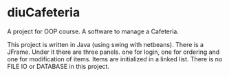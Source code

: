 # diuCafeteria
A project for OOP course. A software to manage a Cafeteria. 

This project is written in Java (using swing with netbeans). There is a JFrame. Under it there are three panels. one for login, one for ordering and one for modification of items.
Items are initialized in a linked list. There is no FILE IO or DATABASE in this project. 
